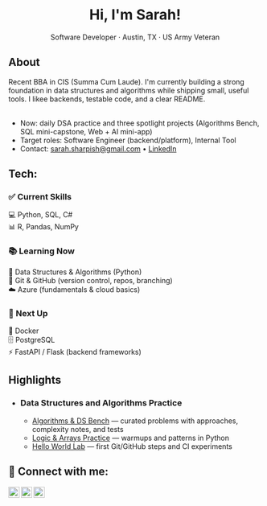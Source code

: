 <h1 align="center">Hi, I'm Sarah!</h1>
<p align="center"> 
  Software Developer · Austin, TX · US Army Veteran </p> 
  
<h2>About</h2> 
Recent BBA in CIS (Summa Cum Laude). I'm currently building a strong foundation in data structures and algorithms while shipping small, useful tools. I likee backends, testable code, and a clear README.<br/>
&nbsp;<br/>

- Now: daily DSA practice and three spotlight projects (Algorithms Bench, SQL mini-capstone, Web + AI mini-app)
- Target roles: Software Engineer (backend/platform), Internal Tool
- Contact: sarah.sharpish@gmail.com • <a href="https://www.linkedin.com/in/sarah-sharp-b3923274/">LinkedIn</a>

<h2>Tech:</h2>


### ✅ Current Skills
💻 Python, SQL, C#  
📊 R, Pandas, NumPy  

### 📚 Learning Now
📘 Data Structures & Algorithms (Python)  
🔧 Git & GitHub (version control, repos, branching)  
☁️ Azure (fundamentals & cloud basics)

### 🚀 Next Up
🐳 Docker  
🗄️ PostgreSQL  
⚡ FastAPI / Flask (backend frameworks)

## Highlights
- ### Data Structures and Algorithms Practice </b>
  - [Algorithms & DS Bench](https://github.com/sharpishhh/Learning-DSA) — curated problems with approaches, complexity notes, and tests
  - [Logic & Arrays Practice](https://github.com/sharpishhh/Learning-Logic-and-Arrays) — warmups and patterns in Python  
  - [Hello World Lab](https://github.com/sharpishhh/LABURL) — first Git/GitHub steps and CI experiments  

<!-- <h2> Certifications</h2>

- <b>Udemy</b>
  - [Udemy Cert 1](URL) -->
 
  
<h2> 🤳 Connect with me:</h2>

[<img align="left" alt="SarahSharp | Discord" width="22px" src="https://cdn.jsdelivr.net/npm/simple-icons@3.13.0/icons/discord.svg" />][discord]
[<img align="left" alt="SarahSharp | LinkedIn" width="22px" src="https://cdn.jsdelivr.net/npm/simple-icons@v3/icons/linkedin.svg" />][linkedin]
[<img align="left" alt="SarahSharp | Instagram" width="22px" src="https://cdn.jsdelivr.net/npm/simple-icons@v3/icons/instagram.svg" />][instagram]


[discord]: https://www.discordapp.com/users/506467962027376642
[instagram]: https://www.instagram.com/skruex
[linkedin]: https://www.linkedin.com/in/sarah-sharp-b3923274/



 
